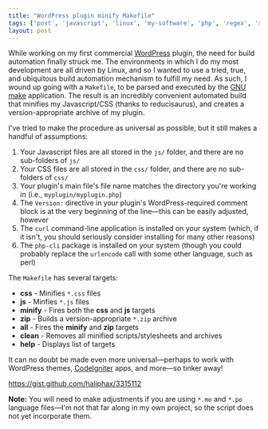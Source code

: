 ```yaml
---
title: "WordPress plugin minify Makefile"
tags: ['post', 'javascript', 'linux', 'my-software', 'php', 'regex', 'shell', 'tool', 'wordpress']
layout: post
---
```


While working on my first commercial [WordPress](http://wordpress.org/)
plugin, the need for build automation finally struck me. The
environments in which I do my most development are all driven by Linux,
and so I wanted to use a tried, true, and ubiquitous build automation
mechanism to fulfill my need. As such, I wound up going with a
`Makefile`, to be parsed and executed by the [GNU
make](http://www.gnu.org/software/make/) application. The result is an
incredibly convenient automated build that minifies my Javascript/CSS
(thanks to reducisaurus), and creates a version-appropriate archive of
my plugin.<!--more-->

I've tried to make the procedure as universal as possible, but it still
makes a handful of assumptions:

1.  Your Javascript files are all stored in the `js/` folder, and there
    are no sub-folders of `js/`
2.  Your CSS files are all stored in the `css/` folder, and there are no
    sub-folders of `css/`
3.  Your plugin's main file's file name matches the directory you're
    working in (i.e., `myplugin/myplugin.php`)
4.  The `Version:` directive in your plugin's WordPress-required comment
    block is at the very beginning of the line—this can be easily
    adjusted, however
5.  The `curl` command-line application is installed on your system
    (which, if it isn't, you should seriously consider installing for
    many other reasons)
6.  The `php-cli` package is installed on your system (though you could
    probably replace the `urlencode` call with some other language, such
    as perl)

The `Makefile` has several targets:

-   **css** - Minifies `*.css` files
-   **js** - Minfies `*.js` files
-   **minify** - Fires both the **css** and **js** targets
-   **zip** - Builds a version-appropriate `*.zip` archive
-   **all** - Fires the **minify** and **zip** targets
-   **clean** - Removes all minified scripts/stylesheets and archives
-   **help** - Displays list of targets

It can no doubt be made even more universal—perhaps to work with
WordPress themes, [CodeIgniter](http://codeigniter.com/) apps, and
more—so tinker away!

<script src="https://gist.github.com/haliphax/3315112.js"></script>
<noscript><https://gist.github.com/haliphax/3315112></noscript>

**Note:** You will need to make adjustments if you are using `*.mo` and
`*.po` language files—I'm not that far along in my own project, so the
script does not yet incorporate them.
